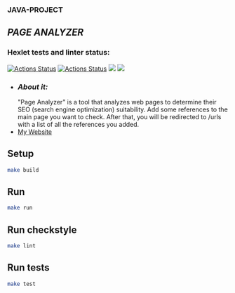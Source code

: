 ### JAVA-PROJECT
## ***PAGE ANALYZER***


### Hexlet tests and linter status:
[![Actions Status](https://github.com/markiMiracle/java-project-72/actions/workflows/hexlet-check.yml/badge.svg)](https://github.com/markiMiracle/java-project-72/actions)
[![Actions Status](https://github.com/markiMiracle/java-project-72/actions/workflows/tests.yml/badge.svg)](https://github.com/markiMiracle/java-project-72/actions)
<a href="https://codeclimate.com/github/markiMiracle/java-project-72/maintainability"><img src="https://api.codeclimate.com/v1/badges/a4ec8c08a65fe80f94e5/maintainability" /></a>
<a href="https://codeclimate.com/github/markiMiracle/java-project-72/test_coverage"><img src="https://api.codeclimate.com/v1/badges/a4ec8c08a65fe80f94e5/test_coverage" /></a>


- ### ***About it:***
  "Page Analyzer" is a tool that analyzes web pages to determine their SEO (search engine optimization) suitability.
  Add some references to the main page you want to check. After that, you will be redirected to /urls with a list of all the references you added.
- [My Website](https://java-project-72-1oky.onrender.com)


## Setup

```bash
make build
```

## Run

```bash
make run
```

## Run checkstyle

```bash
make lint
```

## Run tests

```bash
make test
```
